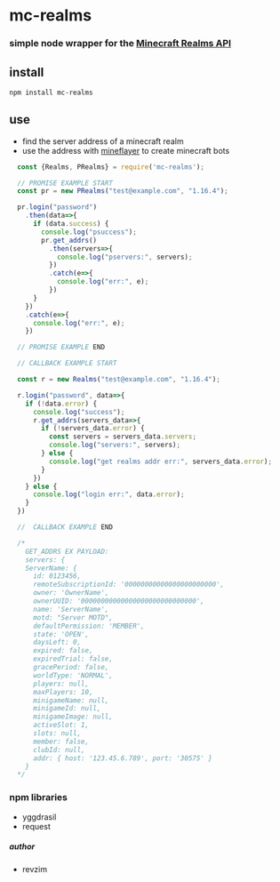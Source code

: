 # mc-realms

### simple node wrapper for the [Minecraft Realms API](https://pc.realms.minecraft.net/)

## install
`npm install mc-realms`

## use
* find the server address of a minecraft realm
* use the address with [mineflayer](https://github.com/PrismarineJS/mineflayer) to create minecraft bots
```javascript
  const {Realms, PRealms} = require('mc-realms');

  // PROMISE EXAMPLE START
  const pr = new PRealms("test@example.com", "1.16.4");

  pr.login("password")
    .then(data=>{
      if (data.success) {
        console.log("psuccess");
        pr.get_addrs()
          .then(servers=>{
            console.log("pservers:", servers);
          })
          .catch(e=>{
            console.log("err:", e);
          })
      }
    })
    .catch(e=>{
      console.log("err:", e);
    })

  // PROMISE EXAMPLE END

  // CALLBACK EXAMPLE START

  const r = new Realms("test@example.com", "1.16.4");

  r.login("password", data=>{
    if (!data.error) {
      console.log("success");
      r.get_addrs(servers_data=>{
        if (!servers_data.error) {
          const servers = servers_data.servers;
          console.log("servers:", servers);
        } else {
          console.log("get realms addr err:", servers_data.error);
        }
      })
    } else {
      console.log("login err:", data.error);
    }
  })

  //  CALLBACK EXAMPLE END

  /*
    GET_ADDRS EX PAYLOAD:
    servers: {
    ServerName: {
      id: 0123456,
      remoteSubscriptionId: '00000000000000000000000',
      owner: 'OwnerName',
      ownerUUID: '00000000000000000000000000000',
      name: 'ServerName',
      motd: "Server MOTD",
      defaultPermission: 'MEMBER',
      state: 'OPEN',
      daysLeft: 0,
      expired: false,
      expiredTrial: false,
      gracePeriod: false,
      worldType: 'NORMAL',
      players: null,
      maxPlayers: 10,
      minigameName: null,
      minigameId: null,
      minigameImage: null,
      activeSlot: 1,
      slots: null,
      member: false,
      clubId: null,
      addr: { host: '123.45.6.789', port: '30575' }
    }
  */

```

### npm libraries
* yggdrasil
* request

##### author
* revzim
